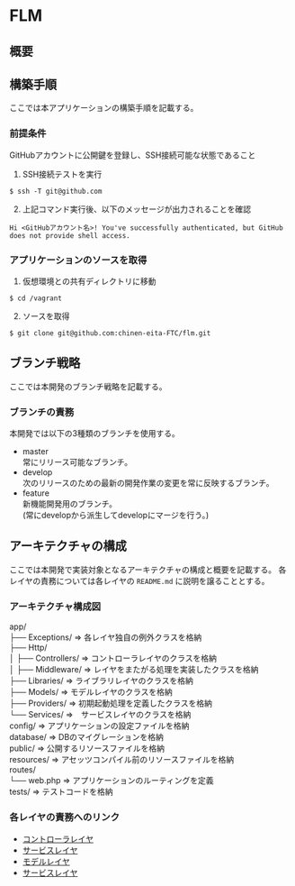# FLM

## 概要

## 構築手順
ここでは本アプリケーションの構築手順を記載する。

### 前提条件
GitHubアカウントに公開鍵を登録し、SSH接続可能な状態であること  
1. SSH接続テストを実行  
```
$ ssh -T git@github.com
```
2. 上記コマンド実行後、以下のメッセージが出力されることを確認  
```
Hi <GitHubアカウント名>! You've successfully authenticated, but GitHub does not provide shell access.
```

### アプリケーションのソースを取得  
1. 仮想環境との共有ディレクトリに移動
```
$ cd /vagrant
```
2. ソースを取得
```
$ git clone git@github.com:chinen-eita-FTC/flm.git
```

## ブランチ戦略
ここでは本開発のブランチ戦略を記載する。

### ブランチの責務
本開発では以下の3種類のブランチを使用する。  
- master  
常にリリース可能なブランチ。
- develop  
次のリリースのための最新の開発作業の変更を常に反映するブランチ。
- feature  
新機能開発用のブランチ。  
(常にdevelopから派生してdevelopにマージを行う。)

## アーキテクチャの構成
ここでは本開発で実装対象となるアーキテクチャの構成と概要を記載する。
各レイヤの責務については各レイヤの `README.md` に説明を譲ることとする。  

### アーキテクチャ構成図  
app/  
  ├── Exceptions/ ⇒ 各レイヤ独自の例外クラスを格納  
  ├── Http/  
  │   ├── Controllers/ ⇒ コントローラレイヤのクラスを格納   
  │   ├── Middleware/ ⇒ レイヤをまたがる処理を実装したクラスを格納  
  ├── Libraries/ ⇒ ライブラリレイヤのクラスを格納  
  ├── Models/ ⇒ モデルレイヤのクラスを格納  
  ├── Providers/ ⇒ 初期起動処理を定義したクラスを格納  
  └── Services/  ⇒　サービスレイヤのクラスを格納   
config/ ⇒ アプリケーションの設定ファイルを格納  
database/ ⇒ DBのマイグレーションを格納  
public/ ⇒ 公開するリソースファイルを格納  
resources/ ⇒ アセッツコンパイル前のリソースファイルを格納  
routes/  
  └── web.php ⇒ アプリケーションのルーティングを定義  
tests/ ⇒ テストコードを格納  

### 各レイヤの責務へのリンク
- [コントローラレイヤ](https://github.com/chinen-eita-FTC/flm/tree/master/app/Http/Controllers) 
- [サービスレイヤ](https://github.com/chinen-eita-FTC/flm/tree/master/app/Services)
- [モデルレイヤ](https://github.com/chinen-eita-FTC/flm/tree/master/app/Models)
- [サービスレイヤ](https://github.com/chinen-eita-FTC/flm/tree/master/app/Services)